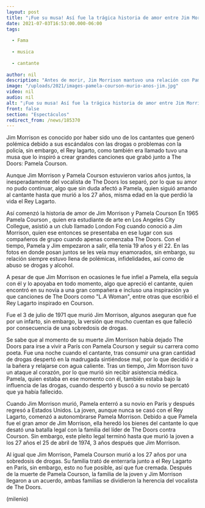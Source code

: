 ```yaml
---
layout: post
title: "¡Fue su musa! Así fue la trágica historia de amor entre Jim Morrison y Pamela Courson"
date: 2021-07-03T16:53:00.000-06:00
tags:
  
  - Fama
  
  - musica
  
  - cantante
  
author: nil
description: "Antes de morir, Jim Morrison mantuvo una relación con Pamela Courson, quien fue el amor de su vida y su musa. Así fue su trágica historia de amor. "
image: "/uploads/2021/images-pamela-courson-murio-anos-jim.jpg"
video: nil
audio: nil
alt: "¡Fue su musa! Así fue la trágica historia de amor entre Jim Morrison y Pamela Courson"
front: false
section: "Espectáculos"
redirect_from: /news/185370
---
```


Jim Morrison es conocido por haber sido uno de los cantantes que generó polémica debido a sus escándalos con las drogas o problemas con la policía, sin embargo, el Rey lagarto, como también era llamado tuvo una musa que lo inspiró a crear grandes canciones que grabó junto a The Doors: Pamela Courson. 

Aunque Jim Morrison y Pamela Courson estuvieron varios años juntos, la inesperadamente del vocalista de The Doors los separó, por lo que su amor no pudo continuar, algo que sin duda afectó a Pamela, quien siguió amando al cantante hasta que murió a los 27 años, misma edad en la que perdió la vida el Rey Lagarto. 

Así comenzó la historia de amor de Jim Morrison y Pamela Courson En 1965 Pamela Courson , quien era estudiante de arte en Los Angeles City Collegue, asistió a un club llamado London Fog cuando conoció a Jim Morrison, quien ese entonces se presentaba en ese lugar con sus compañeros de grupo cuando apenas comenzaba The Doors. Con el tiempo, Pamela y Jim empezaron a salir, ella tenía 19 años y él 22. En las fotos en donde posan juntos se les veía muy enamorados, sin embargo, su relación siempre estuvo llena de polémicas, infidelidades, así como de abuso se drogas y alcohol. 

A pesar de que Jim Morrison en ocasiones le fue infiel a Pamela, ella seguía con él y lo apoyaba en todo momento, algo que apreció el cantante, quien encontró en su novia a una gran compañera e incluso una inspiración ya que canciones de The Doors como "L.A Woman", entre otras que escribió el Rey Lagarto inspirado en Courson. 

Fue el 3 de julio de 1971 que murió Jim Morrison, algunos aseguran que fue por un infarto, sin embargo, la versión que mucho cuentan es que falleció por consecuencia de una sobredosis de drogas. 

Se sabe que al momento de su muerte Jim Morrison había dejado The Doors para irse a vivir a París con Pamela Courson y seguir su carrera como poeta. Fue una noche cuando el cantante, tras consumir una gran cantidad de drogas despertó en la madrugada sintiéndose mal, por lo que decidió ir a la bañera y relajarse con agua caliente. Tras un tiempo, Jim Morrison tuvo un ataque al corazón, por lo que murió sin recibir asistencia médica. Pamela, quien estaba en ese momento con él, también estaba bajo la influencia de las drogas, cuando despertó y buscó a su novio se percató que ya había fallecido. 

Cuando Jim Morrison murió, Pamela enterró a su novio en París y después regresó a Estados Unidos. La joven, aunque nunca se casó con el Rey Lagarto, comenzó a autonombrarse Pamela Morrison. Debido a que Pamela fue el gran amor de Jim Morrison, ella heredó los bienes del cantante lo que desató una batalla legal con la familia del líder de The Doors contra Courson. Sin embargo, este pleito legal terminó hasta que murió la joven a los 27 años el 25 de abril de 1974, 3 años después que Jim Morrison.

Al igual que Jim Morrison, Pamela Courson murió a los 27 años por una sobredosis de drogas. Su familia trató de enterrarla junto a el Rey Lagarto en París, sin embargo, esto no fue posible, así que fue cremada. Después de la muerte de Pamela Courson, la familia de la joven y Jim Morrison llegaron a un acuerdo, ambas familias se dividieron la herencia del vocalista de The Doors. 

(milenio)